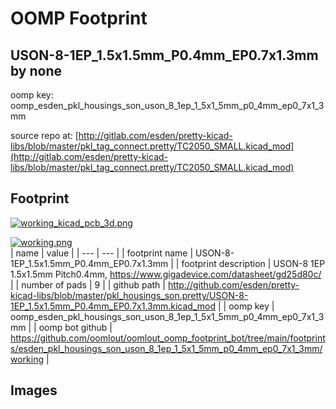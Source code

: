 # OOMP Footprint  
## USON-8-1EP_1.5x1.5mm_P0.4mm_EP0.7x1.3mm  by none  
  
oomp key: oomp_esden_pkl_housings_son_uson_8_1ep_1_5x1_5mm_p0_4mm_ep0_7x1_3mm  
  
source repo at: [http://gitlab.com/esden/pretty-kicad-libs/blob/master/pkl_tag_connect.pretty/TC2050_SMALL.kicad_mod](http://gitlab.com/esden/pretty-kicad-libs/blob/master/pkl_tag_connect.pretty/TC2050_SMALL.kicad_mod)  
## Footprint  
  
[![working_kicad_pcb_3d.png](working_kicad_pcb_3d_600.png)](working_kicad_pcb_3d.png)  
  
[![working.png](working_600.png)](working.png)  
| name | value | 
| --- | --- | 
| footprint name | USON-8-1EP_1.5x1.5mm_P0.4mm_EP0.7x1.3mm | 
| footprint description | USON-8 1EP 1.5x1.5mm Pitch0.4mm, https://www.gigadevice.com/datasheet/gd25d80c/ | 
| number of pads | 9 | 
| github path | http://github.com/esden/pretty-kicad-libs/blob/master/pkl_housings_son.pretty/USON-8-1EP_1.5x1.5mm_P0.4mm_EP0.7x1.3mm.kicad_mod | 
| oomp key | oomp_esden_pkl_housings_son_uson_8_1ep_1_5x1_5mm_p0_4mm_ep0_7x1_3mm | 
| oomp bot github | https://github.com/oomlout/oomlout_oomp_footprint_bot/tree/main/footprints/esden_pkl_housings_son_uson_8_1ep_1_5x1_5mm_p0_4mm_ep0_7x1_3mm/working | 
## Images  
